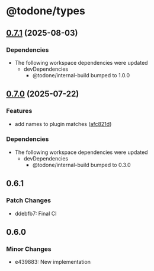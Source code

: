 # @todone/types

## [0.7.1](https://github.com/cprecioso/todone/compare/types-v0.7.0...types-v0.7.1) (2025-08-03)


### Dependencies

* The following workspace dependencies were updated
  * devDependencies
    * @todone/internal-build bumped to 1.0.0

## [0.7.0](https://github.com/cprecioso/todone/compare/types-v0.6.1...types-v0.7.0) (2025-07-22)


### Features

* add names to plugin matches ([afc821d](https://github.com/cprecioso/todone/commit/afc821df99b3aa4c260adad0eb26291f395159e0))


### Dependencies

* The following workspace dependencies were updated
  * devDependencies
    * @todone/internal-build bumped to 0.3.0

## 0.6.1

### Patch Changes

- ddebfb7: Final CI

## 0.6.0

### Minor Changes

- e439883: New implementation
